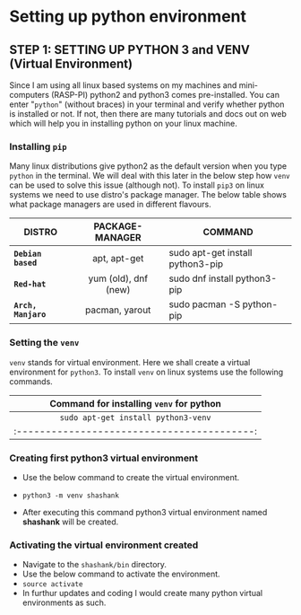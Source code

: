# Setting up python environment

## **STEP 1**: SETTING UP PYTHON 3 and VENV (Virtual Environment)
Since I am using all linux based systems on my machines and mini-computers (RASP-PI) python2 and python3 comes pre-installed. You can enter "`python`" (without braces) in your terminal and verify whether python is installed or not. If not, then there are many tutorials and docs out on web which will help you in installing python on your linux machine.

### **Installing `pip`**
Many linux distributions give python2 as the default version when you type `python` in the terminal. We will deal with this later in the below step how `venv` can be used to solve this issue (although not).
To install `pip3` on linux systems we need to use distro's package manager.
The below table shows what package managers are used in different flavours.


| DISTRO        | PACKAGE-MANAGER | COMMAND |
| ------------- |:-------------:| -------------|
|**`Debian based`**  | apt, apt-get  | sudo apt-get install python3-pip |
| **`Red-hat`**     | yum (old), dnf (new)  |   sudo dnf install python3-pip    |
| **`Arch, Manjaro`** | pacman, yarout     |    sudo pacman -S python-pip   |

### **Setting the `venv`**
`venv` stands for virtual environment. Here we shall create a virtual environment for `python3`. To install `venv` on linux systems use the following commands.

| Command for installing `venv` for python  |
|:-----------------------------------------:|
|   `sudo apt-get install python3-venv`   |
|:-----------------------------------------:|

### **Creating first python3 virtual environment**
- Use the below command to create the virtual environment.
- `python3 -m venv shashank`

- After executing this command python3 virtual environment named **shashank** will be created.

### **Activating the virtual environment created**
- Navigate to the `shashank/bin` directory.
- Use the below command to activate the environment.
- `source activate`
- In furthur updates and coding I would create many python virtual environments as such.
